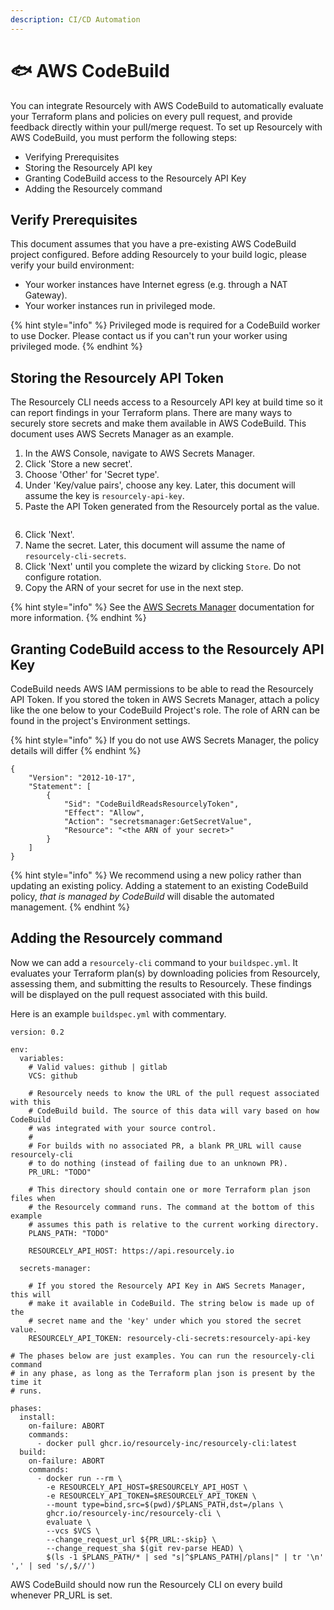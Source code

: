 ```yaml
---
description: CI/CD Automation
---
```


# 🐟 AWS CodeBuild

You can integrate Resourcely with AWS CodeBuild to automatically evaluate your Terraform plans and policies on every pull request, and provide feedback directly within your pull/merge request. To set up Resourcely with AWS CodeBuild, you must perform the following steps:

* Verifying Prerequisites
* Storing the Resourcely API key
* Granting CodeBuild access to the Resourcely API Key
* Adding the Resourcely command

## Verify Prerequisites

This document assumes that you have a pre-existing AWS CodeBuild project configured. Before adding Resourcely to your build logic, please verify your build environment:

* Your worker instances have Internet egress (e.g. through a NAT Gateway).
* Your worker instances run in privileged mode.

{% hint style="info" %}
Privileged mode is required for a CodeBuild worker to use Docker. Please contact us if you can't run your worker using privileged mode.
{% endhint %}

## Storing the Resourcely API Token

The Resourcely CLI needs access to a Resourcely API key at build time so it can report findings in your Terraform plans. There are many ways to securely store secrets and make them available in AWS CodeBuild. This document uses AWS Secrets Manager as an example.

1. In the AWS Console, navigate to AWS Secrets Manager.
2. Click 'Store a new secret'.
3. Choose 'Other' for 'Secret type'.
4. Under 'Key/value pairs', choose any key. Later, this document will assume the key is `resourcely-api-key`.
5. Paste the API Token generated from the Resourcely portal as the value.

<figure><img src="../../../.gitbook/assets/image (1).png" alt=""><figcaption></figcaption></figure>

6. Click 'Next'.
7. Name the secret. Later, this document will assume the name of `resourcely-cli-secrets`.
8. Click 'Next' until you complete the wizard by clicking `Store`. Do not configure rotation.
9. Copy the ARN of your secret for use in the next step.

{% hint style="info" %}
See the [AWS Secrets Manager](https://docs.aws.amazon.com/secretsmanager/latest/userguide/intro.html) documentation for more information.
{% endhint %}

## Granting CodeBuild access to the Resourcely API Key

CodeBuild needs AWS IAM permissions to be able to read the Resourcely API Token. If you stored the token in AWS Secrets Manager, attach a policy like the one below to your CodeBuild Project's role. The role of ARN can be found in the project's Environment settings.

{% hint style="info" %}
If you do not use AWS Secrets Manager, the policy details will differ
{% endhint %}

```
{
    "Version": "2012-10-17",
    "Statement": [
        {
            "Sid": "CodeBuildReadsResourcelyToken",
            "Effect": "Allow",
            "Action": "secretsmanager:GetSecretValue",
            "Resource": "<the ARN of your secret>"
        }
    ]
}
```

{% hint style="info" %}
We recommend using a new policy rather than updating an existing policy. Adding a statement to an existing CodeBuild policy, _that is managed by CodeBuild_ will disable the automated management.
{% endhint %}

## Adding the Resourcely command

Now we can add a `resourcely-cli` command to your `buildspec.yml`. It evaluates your Terraform plan(s) by downloading policies from Resourcely, assessing them, and submitting the results to Resourcely. These findings will be displayed on the pull request associated with this build.

Here is an example `buildspec.yml` with commentary.

```
version: 0.2

env:
  variables:
    # Valid values: github | gitlab
    VCS: github
    
    # Resourcely needs to know the URL of the pull request associated with this
    # CodeBuild build. The source of this data will vary based on how CodeBuild
    # was integrated with your source control.
    #
    # For builds with no associated PR, a blank PR_URL will cause resourcely-cli
    # to do nothing (instead of failing due to an unknown PR).
    PR_URL: "TODO"
    
    # This directory should contain one or more Terraform plan json files when
    # the Resourcely command runs. The command at the bottom of this example
    # assumes this path is relative to the current working directory.
    PLANS_PATH: "TODO"
    
    RESOURCELY_API_HOST: https://api.resourcely.io
    
  secrets-manager:
  
    # If you stored the Resourcely API Key in AWS Secrets Manager, this will
    # make it available in CodeBuild. The string below is made up of the
    # secret name and the 'key' under which you stored the secret value.
    RESOURCELY_API_TOKEN: resourcely-cli-secrets:resourcely-api-key

# The phases below are just examples. You can run the resourcely-cli command
# in any phase, as long as the Terraform plan json is present by the time it
# runs.

phases:
  install:
    on-failure: ABORT
    commands:
      - docker pull ghcr.io/resourcely-inc/resourcely-cli:latest
  build:
    on-failure: ABORT
    commands:
      - docker run --rm \
        -e RESOURCELY_API_HOST=$RESOURCELY_API_HOST \
        -e RESOURCELY_API_TOKEN=$RESOURCELY_API_TOKEN \
        --mount type=bind,src=$(pwd)/$PLANS_PATH,dst=/plans \
        ghcr.io/resourcely-inc/resourcely-cli \
        evaluate \
        --vcs $VCS \
        --change_request_url ${PR_URL:-skip} \
        --change_request_sha $(git rev-parse HEAD) \
        $(ls -1 $PLANS_PATH/* | sed "s|^$PLANS_PATH|/plans|" | tr '\n' ',' | sed 's/,$//')
```

AWS CodeBuild should now run the Resourcely CLI on every build whenever PR\_URL is set.
